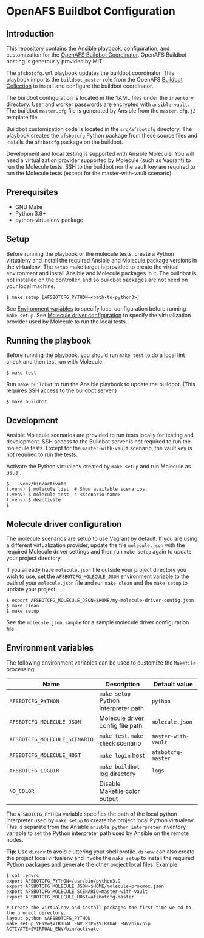 # OpenAFS Buildbot Configuration

## Introduction

This repository contains the Ansible playbook, configuration, and customization
for the [OpenAFS Buildbot Coordinator][2]. OpenAFS Buildbot hosting is
generously provided by MIT.

The `afsbotcfg.yml` playbook updates the buildbot coordinator.  This
playbook imports the `buildbot_master` role from the OpenAFS [Buildbot
Collection][4] to install and configure the buildbot coordinator.

The buildbot configuration is located in the YAML files under the `inventory`
directory.  User and worker passwords are encrypted with `ansible-vault`.  The
buildbot `master.cfg` file is generated by Ansible from the `master.cfg.j2`
template file.

Buildbot customization code is located in the `src/afsbotcfg` directory. The
playbook creates the `afsbotcfg` Python package from these source files and
installs the `afsbotcfg` package on the buildbot.

Development and local testing is supported with Ansible Molecule.  You will
need a virtualization provider supported by Molecule (such as Vagrant) to run
the Molecule tests.  SSH to the buildbot nor the vault key are required to
run the Molecule tests (except for the master-with-vault scenario).

## Prerequisites

* GNU Make
* Python 3.9+
* python-virtualenv package

## Setup

Before running the playbook or the molecule tests, create a Python virtualenv
and install the required Ansible and Molecule package versions in the
virtualenv.  The `setup` make target is provided to create the virtual
environment and install Ansible and Molecule packages in it.  The buildbot is
not installed on the controller, and so buildbot packages are not need on your
local machine.

    $ make setup [AFSBOTCFG_PYTHON=<path-to-python3>]

See [Environment variables](#environment-variables) to specify local
configuration before running `make setup`.
See [Molecule driver configuration](#molecule-driver-configuration) to specify
the virtualization provider used by Molecule to run the local tests.


## Running the playbook

Before running the playbook, you should run `make test` to do a local lint
check and then test run with Molecule.

    $ make test

Run `make buildbot` to run the Ansible playbook to update the buildbot. (This
requires SSH access to the buildbot server.)

    $ make buildbot

## Development

Ansible Molecule scenarios are provided to run tests locally for testing and
development.  SSH access to the Buildbot server is not required to run the
molecule tests. Except for the `master-with-vault` scenario, the vault key is
not required to run the tests.

Activate the Python virtualenv created by `make setup` and run Molecule as usual.

    $ . .venv/bin/activate
    (.venv) $ molecule list  # Show available scenarios.
    (.venv) $ molecule test -s <scenario-name>
    (.venv) $ deactivate
    $

## Molecule driver configuration

The molecule scenarios are setup to use Vagrant by default.  If you are using a
different virtualization provider, update the file `molecule.json` with the
required Molecule driver settings and then run `make setup` again to update
your project directory.

If you already have `molecule.json` file outside your project directory you
wish to use, set the `AFSBOTCFG_MOLECULE_JSON` environment variable to the path
of your `molecule.json` file and run `make clean` and the `make setup` to
update your project.

    $ export AFSBOTCFG_MOLECULE_JSON=$HOME/my-molecule-driver-config.json
    $ make clean
    $ make setup

See the `molecule.json.sample` for a sample molecule driver configuration file.

## Environment variables

The following environment variables can be used to customize the `Makefile`
processing.

| Name                          | Description                              | Default value       |
| ----------------------------- | ------------------------------------ | ------------------- |
| `AFSBOTCFG_PYTHON`            | `make setup` Python interpreter path | `python`            |
| `AFSBOTCFG_MOLECULE_JSON`     | Molecule driver config file path     | `molecule.json`     |
| `AFSBOTCFG_MOLECULE_SCENARIO` | `make test`, `make check` scenario   | `master-with-vault` |
| `AFSBOTCFG_MOLECULE_HOST`     | `make login` host                    | `afsbotcfg-master`  |
| `AFSBOTCFG_LOGDIR`            | `make buildbot` log directory        | `logs`              |
| `NO_COLOR`                    | Disable Makefile color output        |                     |

The `AFSBOTCFG_PYTHON` variable specifies the path of the local python
interpreter used by `make setup` to create the project local Python virtualenv.
This is separate from the Ansible `anisble_python_interpreter` inventory
variable to set the Python interpreter path used by Ansible on the remote
nodes.

**Tip**: Use `direnv` to avoid cluttering your shell profile. `direnv` can also
create the project local virtualenv and invoke the `make setup` to install
the required Python packages and generate the other project local files. Example:

    $ cat .envrc
    export AFSBOTCFG_PYTHON=/usr/bin/python3.9
    export AFSBOTCFG_MOLECULE_JSON=$HOME/molecule-proxmox.json
    export AFSBOTCFG_MOLECULE_SCENARIO=master-with-vault
    export AFSBOTCFG_MOLECULE_HOST=afsbotcfg-master

    # Create the virtualenv and install packages the first time we cd to the project directory.
    layout python $AFSBOTCFG_PYTHON
    make setup VENV=$VIRTUAL_ENV PIP=$VIRTUAL_ENV/bin/pip ACTIVATE=$VIRTUAL_ENV/bin/activate


[1]: https://www.openafs.org/
[2]: https://buildbot.openafs.org/
[4]: https://galaxy.ansible.com/openafs_contrib/buildbot
